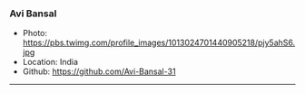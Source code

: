 ### Avi Bansal
- Photo: https://pbs.twimg.com/profile_images/1013024701440905218/pjy5ahS6.jpg
- Location: India
- Github: https://github.com/Avi-Bansal-31
***
